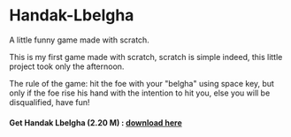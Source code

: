 # Handak-Lbelgha
A little funny game made with scratch.

This is my first game made with scratch, scratch is simple indeed, this little project took only the afternoon.

The rule of the game: hit the foe with your "belgha" using space key, but only if the foe rise his hand with the intention to hit you, else you will be disqualified, have fun!

#### Get Handak Lbelgha (2.20 M) : [download here](https://github.com/monsef-alahem/Handak-Lbelgha/raw/master/andak%20lbelgha.sb2)
